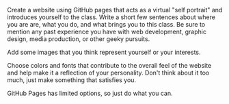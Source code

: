 Create a website using GitHub pages that acts as a virtual "self portrait" and introduces yourself to the class. Write a short few sentences about where you are are, what you do, and what brings you to this class. Be sure to mention any past experience you have with web development, graphic design,  media production, or other geeky pursuits. 

Add some images that you think represent yourself or your interests.

Choose colors and fonts that contribute to the overall feel of the website and help make it a reflection of your personality. Don't think about it too much, just make something that satisfies you.

GitHub Pages has limited options, so just do what you can. 

